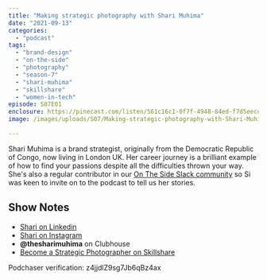 ```yaml
---
title: "Making strategic photography with Shari Muhima"
date: "2021-09-13"
categories: 
  - "podcast"
tags: 
  - "brand-design"
  - "on-the-side"
  - "photography"
  - "season-7"
  - "shari-muhima"
  - "skillshare"
  - "women-in-tech"
episode: S07E01
enclosure: https://pinecast.com/listen/561c16c1-0f7f-4948-84ed-f7d5eecd3a30.mp3
image: /images/uploads/S07/Making-strategic-photography-with-Shari-Muhima.jpg

---
```


Shari Muhima is a brand strategist, originally from the Democratic Republic of Congo, now living in London UK. Her career journey is a brilliant example of how to find your passions despite all the difficulties thrown your way. She's also a regular contributor in our [On The Side Slack community](http://ontheside.network/) so Si was keen to invite on to the podcast to tell us her stories.

## Show Notes

- [Shari on Linkedin](https://www.linkedin.com/in/smuhima/)
- [Shari on Instagram](https://www.instagram.com/thesharimuhima/)
- **@thesharimuhima** on Clubhouse
- [Become a Strategic Photographer on Skillshare](https://www.skillshare.com/classes/Become-a-Strategic-Photographer-improve-your-storytelling/182680295?via=teaching)

Podchaser verification: z4jjdlZ9sg7Jb6qBz4ax

